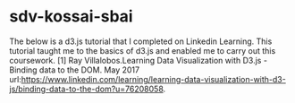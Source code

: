 # sdv-kossai-sbai
The below is a d3.js tutorial that I completed on Linkedin Learning. 
This tutorial taught me to the basics of d3.js and enabled me to carry out this coursework.
[1] Ray Villalobos.Learning Data Visualization with D3.js - Binding data to the DOM. May 2017 url:https://www.linkedin.com/learning/learning-data-visualization-with-d3-js/binding-data-to-the-dom?u=76208058.
